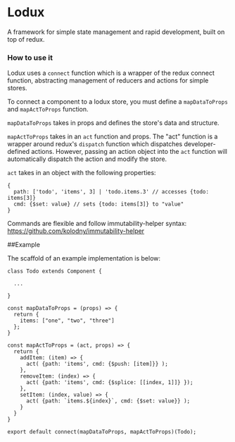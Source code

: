 # Lodux

A framework for simple state management and rapid development, built on top of redux.

### How to use it

Lodux uses a ```connect``` function which is a wrapper of the redux connect function, abstracting management of reducers and actions for simple stores.

To connect a component to a lodux store, you must define a ```mapDataToProps``` and ```mapActToProps``` function.

```mapDataToProps``` takes in props and defines the store's data and structure.

```mapActToProps``` takes in an ```act``` function and props. The "act" function is a wrapper around redux's ```dispatch``` function which dispatches developer-defined actions. However, passing an action object into the ```act``` function will automatically dispatch the action and modify the store.

```act``` takes in an object with the following properties:

```
{
  path: ['todo', 'items', 3] | 'todo.items.3' // accesses {todo: items[3]}
  cmd: {$set: value} // sets {todo: items[3]} to "value"
}
```

Commands are flexible and follow immutability-helper syntax: https://github.com/kolodny/immutability-helper

##Example

The scaffold of an example implementation is below:

```
class Todo extends Component {

  ...

}

const mapDataToProps = (props) => {
  return {
    items: ["one", "two", "three"]
  };
}

const mapActToProps = (act, props) => {
  return {
    addItem: (item) => {
      act( {path: 'items', cmd: {$push: [item]}} );
    },
    removeItem: (index) => {
      act( {path: 'items', cmd: {$splice: [[index, 1]]} });
    },
    setItem: (index, value) => {
      act( {path: `items.${index}`, cmd: {$set: value}} );
    }
  }
}

export default connect(mapDataToProps, mapActToProps)(Todo);
```
